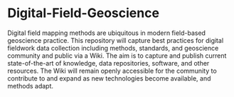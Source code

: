 # Digital-Field-Geoscience

Digital field mapping methods are ubiquitous in modern field-based geoscience practice. This repository will capture best practices for digital fieldwork data collection including methods, standards, and geoscience community and public via a Wiki. The aim is to capture and publish current state-of-the-art of knowledge, data repositories, software, and other resources. The Wiki will remain openly accessible for the community to contribute to and expand as new technologies become available, and methods adapt.
